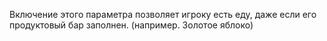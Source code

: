 Включение этого параметра позволяет игроку есть еду, даже если его продуктовый бар заполнен. (например. Золотое яблоко)